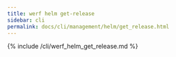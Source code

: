 ```yaml
---
title: werf helm get-release
sidebar: cli
permalink: docs/cli/management/helm/get_release.html
---
```


{% include /cli/werf_helm_get_release.md %}
